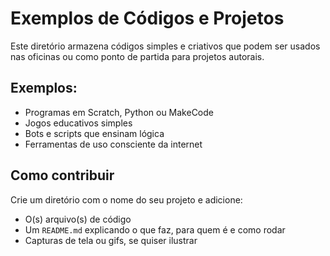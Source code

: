 # Exemplos de Códigos e Projetos

Este diretório armazena códigos simples e criativos que podem ser usados nas oficinas ou como ponto de partida para projetos autorais.

## Exemplos:

- Programas em Scratch, Python ou MakeCode
- Jogos educativos simples
- Bots e scripts que ensinam lógica
- Ferramentas de uso consciente da internet

## Como contribuir

Crie um diretório com o nome do seu projeto e adicione:

- O(s) arquivo(s) de código
- Um `README.md` explicando o que faz, para quem é e como rodar
- Capturas de tela ou gifs, se quiser ilustrar